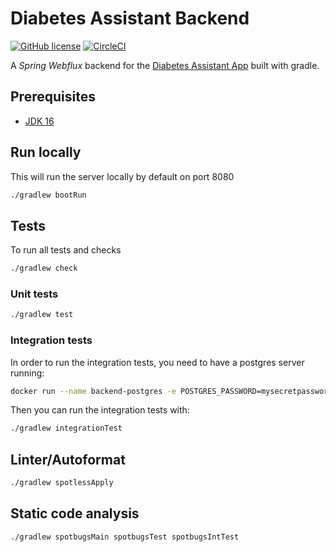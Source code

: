 # Diabetes Assistant Backend
[![GitHub license](https://img.shields.io/github/license/diabetes-assistant/backend)](https://github.com/diabetes-assistant/backend/blob/main/LICENSE)
[![CircleCI](https://img.shields.io/circleci/build/github/diabetes-assistant/backend)](https://app.circleci.com/pipelines/github/diabetes-assistant/backend)

A _Spring Webflux_ backend for the [Diabetes Assistant App](https://github.com/diabetes-assistant/diabetes-assistant-app)
built with gradle.

## Prerequisites
* [JDK 16](https://adoptopenjdk.net/installation.html?variant=openjdk16&jvmVariant=hotspot#)

## Run locally
This will run the server locally by default on port 8080
```bash
./gradlew bootRun
```

## Tests
To run all tests and checks
```bash
./gradlew check
```

### Unit tests
```bash
./gradlew test
```

### Integration tests
In order to run the integration tests, you need to have a postgres server running:
```bash
docker run --name backend-postgres -e POSTGRES_PASSWORD=mysecretpassword -p 5432:5432 -d postgres
```
Then you can run the integration tests with:
```bash
./gradlew integrationTest
```

## Linter/Autoformat
```bash
./gradlew spotlessApply
```

## Static code analysis
```bash
./gradlew spotbugsMain spotbugsTest spotbugsIntTest
```